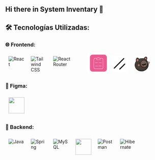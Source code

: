 ## Hi there in System Inventary 👋

## 🛠️ Tecnologías Utilizadas:

### 🌐 Frontend:

  <div style="display: flex; justify-content: start;">
  <img src="https://icon.icepanel.io/Technology/svg/React.svg" alt="React" style="width: 50px; height: 50px; margin: 10px;">
   <img src="https://icon.icepanel.io/Technology/svg/Tailwind-CSS.svg" alt="Tailwind CSS" style="width: 50px; height: 50px; margin: 10px;">
   <img src="https://www.vectorlogo.zone/logos/reactrouter/reactrouter-ar21.svg" alt="React Router" style="width: 100px; height: 50px; margin: 10px;">
<img src="./public/FormHook.png" alt="React Hook Form Logo" width="64" height="64" />
<img src='./public/ShadcnUI.svg' style="width: 50px; height: 50px; margin: 10px;">
<img src='./public/zustand.png' style="width: 50px; height: 50px; margin: 10px;">
  </div>    
  
  ### 💅 Figma:
  
<div style="display: flex; justify-content: start;">
   <img src="https://skillicons.dev/icons?i=figma&perline=3" style="width: 50px; height: 50px; margin: 10px;">
</div> 

   ### 👾 Backend:

  <div style="display: flex; justify-content: start;">
  <img src="https://icon.icepanel.io/Technology/svg/Java.svg" alt="Java" style="width: 50px; height: 50px; margin: 10px;">
  <img src="https://icon.icepanel.io/Technology/svg/Spring.svg" alt="Spring" style="width: 50px; height: 50px; margin: 10px;">
  <img src="https://icon.icepanel.io/Technology/svg/MySQL.svg" alt="MySQL" style="width: 50px; height: 50px; margin: 10px;">
  <img src="https://skillicons.dev/icons?i=azure&perline=3" style="width: 50px; height: 50px; margin: 10px;">
  <img src="https://icon.icepanel.io/Technology/svg/Postman.svg" alt="Postman" style="width: 50px; height: 50px; margin: 10px;">
  <img src="https://icon.icepanel.io/Technology/svg/Hibernate.svg" alt="Hibernate" style="width: 50px; height: 50px; margin: 10px;">

  </div>
